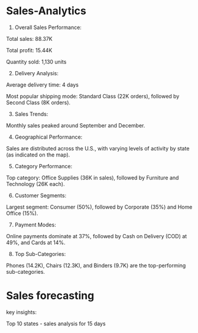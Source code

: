 # Sales-Analytics
1. Overall Sales Performance:

Total sales: 88.37K

Total profit: 15.44K

Quantity sold: 1,130 units



2. Delivery Analysis:

Average delivery time: 4 days

Most popular shipping mode: Standard Class (22K orders), followed by Second Class (8K orders).



3. Sales Trends:

Monthly sales peaked around September and December.



4. Geographical Performance:

Sales are distributed across the U.S., with varying levels of activity by state (as indicated on the map).



5. Category Performance:

Top category: Office Supplies (36K in sales), followed by Furniture and Technology (26K each).



6. Customer Segments:

Largest segment: Consumer (50%), followed by Corporate (35%) and Home Office (15%).



7. Payment Modes:

Online payments dominate at 37%, followed by Cash on Delivery (COD) at 49%, and Cards at 14%.



8. Top Sub-Categories:

Phones (14.2K), Chairs (12.3K), and Binders (9.7K) are the top-performing sub-categories.

# Sales forecasting

key insights:

Top 10 states -  sales analysis for  15 days 

